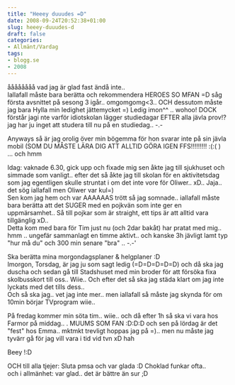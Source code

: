 ```yaml
---
title: "Heeey duuudes =D"
date: 2008-09-24T20:52:38+01:00
slug: heeey-duuudes-d
draft: false
categories:
- Allmänt/Vardag
tags:
- blogg.se
- 2008
---
```

åååååååå vad jag är glad fast ändå inte..  
Iallafall måste bara berätta och rekommendera HEROES SO MFAN =D såg första avsnittet på sesong 3 igår.. omgomgomg<3.. OCH dessutom måste jag bara Hylla min ledighet jättemycket =) Ledig imon^^ .. wohoo! DOCK förstår jagi nte varför idiotskolan lägger studiedagar EFTER alla jävla prov!? jag har ju inget att studera till nu på en studiedag.. -.-  
  
Anyways så är jag orolig över min bögemma för hon svarar inte på sin jävla mobil (SOM DU MÅSTE LÄRA DIG ATT ALLTID GÖRA IGEN FFS!!!!!!!!! :(:( )   ... och hmm  
  
Idag: vaknade 6.30, gick upp och fixade mig sen åkte jag till sjukhuset och simmade som vanligt.. efter det så åkte jag till skolan för en aktivitetsdag som jag egentligen skulle struntat i om det inte vore för Oliwer.. xD.. Jaja.. det sög iallafall men Oliwer var kul=)  
Sen kom jag hem och var AAAAAAS trött så jag somnade.. iallafall måste bara berätta att det SUGER med en pojkvän som inte ger en uppmärsamhet.. Så till pojkar som är straight, ett tips är att alltid vara tillgänglig xD..  
Detta kom med bara för Tim just nu (och 2dar bakåt) har pratat med mig.. hmm .. ungefär sammanlagt en timme aktivt.. och kanske 3h jävligt lamt typ "hur må du" och 300 min senare "bra" .. -.-'  
  
Ska berätta mina morgondagsplaner & helgplaner :D  
Imorgon, Torsdag, är jag ju som sagt ledig (=D=D=D=D=D) och då ska jag duscha och sedan gå till Stadshuset med min broder för att försöka fixa skolbusskort till oss.. Wiie.. Och efter det så ska jag städa klart om jag inte lyckats med det tills dess..  
Och så ska jag.. vet jag inte mer.. men iallafall så måste jag skynda för om 10min börjar TVprogram wiie..  
  
På fredag kommer min söta tim.. wiie.. och då efter 1h så ska vi vara hos Farmor på middag.. . MUUMS SOM FAN :D:D:D och sen på lördag är det "fest" hos Emma.. mktmkt trevligt hoppas jag på =).. men nu måste jag tyvärr gå för jag vill vara i tid vid tvn xD hah  
  
Beey !:D  
  
OCH till alla tjejer: Sluta pmsa och var glada :D Choklad funkar ofta..  
och i allmänhet: var glad.. det är bättre än sur ;D